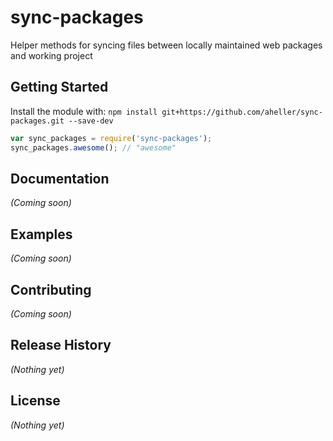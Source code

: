 # sync-packages

Helper methods for syncing files between locally maintained web packages and working project

## Getting Started
Install the module with: `npm install git+https://github.com/aheller/sync-packages.git --save-dev`

```javascript
var sync_packages = require('sync-packages');
sync_packages.awesome(); // "awesome"
```

## Documentation
_(Coming soon)_

## Examples
_(Coming soon)_

## Contributing
_(Coming soon)_

## Release History
_(Nothing yet)_

## License
_(Nothing yet)_
